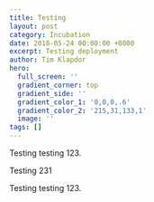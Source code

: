 ```yaml
---
title: Testing
layout: post
category: Incubation
date: 2018-05-24 00:00:00 +0000
excerpt: Testing deployment
author: Tim Klapdor
hero:
  full_screen: ''
  gradient_corner: top
  gradient_side: ''
  gradient_color_1: '0,0,0,.6'
  gradient_color_2: '215,31,133,1'
  image: ''
tags: []
---
```

Testing testing 123.

Testing 231

Testing testing 123.
